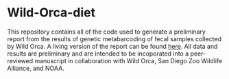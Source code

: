 # Wild-Orca-diet
This repository contains all of the code used to generate a preliminary report from the results of genetic metabarcoding of fecal samples collected by Wild Orca. A living version of the report can be found [here](https://uw-wade-lab.github.io/Wild-Orca-diet/). All data and results are preliminary and are intended to be incoporated into a peer-reviewed manuscript in collaboration with Wild Orca, San Diego Zoo Wildlife Alliance, and NOAA.
